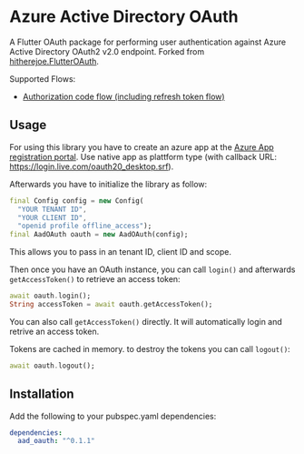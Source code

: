 # Azure Active Directory OAuth

A Flutter OAuth package for performing user authentication against Azure Active Directory OAuth2 v2.0 endpoint. Forked from [hitherejoe.FlutterOAuth](https://github.com/hitherejoe/FlutterOAuth).

Supported Flows:
 - [Authorization code flow (including refresh token flow)](https://docs.microsoft.com/en-us/azure/active-directory/develop/v2-oauth2-auth-code-flow)

## Usage

For using this library you have to create an azure app at the [Azure App registration portal](https://apps.dev.microsoft.com/). Use native app as plattform type (with callback URL: https://login.live.com/oauth20_desktop.srf).

Afterwards you have to initialize the library as follow:

```dart
final Config config = new Config(
  "YOUR TENANT ID",
  "YOUR CLIENT ID",
  "openid profile offline_access");
final AadOAuth oauth = new AadOAuth(config);
```

This allows you to pass in an tenant ID, client ID and scope.

Then once you have an OAuth instance, you can call `login()` and afterwards `getAccessToken()` to retrieve an access token:

```dart
await oauth.login();
String accessToken = await oauth.getAccessToken();
```

You can also call `getAccessToken()` directly. It will automatically login and retrive an access token.

Tokens are cached in memory. to destroy the tokens you can call `logout()`:

```dart
await oauth.logout();
```

## Installation

Add the following to your pubspec.yaml dependencies:

```yaml
dependencies:
  aad_oauth: "^0.1.1"
```

